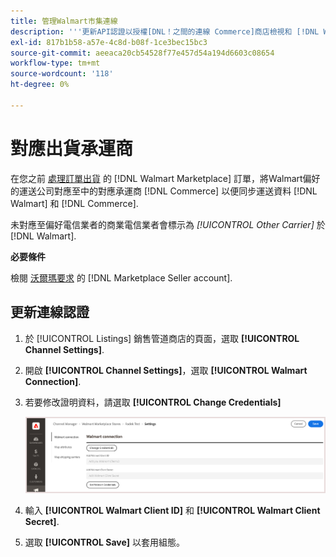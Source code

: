 ```yaml
---
title: 管理Walmart市集連線
description: '''更新API認證以授權[DNL！之間的連線 Commerce]商店檢視和 [!DNL Walmart Marketplace]. The connection is required to connect [!DNL Commerce] 產品清單，並同步化存貨、價格、訂單和出貨資料，介於 [!DNL Commerce] 還有沃爾瑪。'
exl-id: 817b1b58-a57e-4c8d-b08f-1ce3bec15bc3
source-git-commit: aeeaca20cb54528f77e457d54a194d6603c08654
workflow-type: tm+mt
source-wordcount: '118'
ht-degree: 0%

---
```


# 對應出貨承運商

在您之前 [處理訂單出貨](process-orders.md#ship-an-order) 的 [!DNL Walmart Marketplace] 訂單，將Walmart偏好的運送公司對應至中的對應承運商 [!DNL Commerce] 以便同步運送資料 [!DNL Walmart] 和 [!DNL Commerce].

未對應至偏好電信業者的商業電信業者會標示為 *[!UICONTROL Other Carrier]* 於 [!DNL Walmart].

**必要條件**

檢閱 [沃爾瑪要求](walmart-requirements.md) 的 [!DNL Marketplace Seller account].

## 更新連線認證

1. 於 [!UICONTROL Listings] 銷售管道商店的頁面，選取 **[!UICONTROL Channel Settings]**.

1. 開啟 **[!UICONTROL Channel Settings]**，選取 **[!UICONTROL Walmart Connection]**.

1. 若要修改證明資料，請選取 **[!UICONTROL Change Credentials]**

   ![更新Walmart API認證以授權連線](assets/update-connection-credentials.png)

1. 輸入 **[!UICONTROL Walmart Client ID]** 和 **[!UICONTROL Walmart Client Secret]**.

1. 選取 **[!UICONTROL Save]** 以套用組態。
